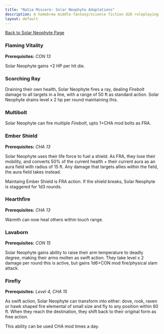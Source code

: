 ```yaml
---
title: "Natia Miscere: Solar Neophyte Adaptations"
description: A homebrew middle-fantasy/science fiction d20 roleplaying game system based on Pathfinder
layout: default
---
```


[Back to Solar Neophyte Page](/classes/third-layer/solar-neophyte)

### Flaming Vitality

**Prerequisites:** *CON 13*

Solar Neophyte gains +2 HP per hit die.

### Scorching Ray

Draining their own health, Solar Neophyte fires a ray, dealing *Firebolt* damage to all targets in a line, with a range of 50 ft as standard action. Solar Neophyte drains level x 2 hp per round maintaining this.

### Multibolt

Solar Neophyte can fire multiple *Firebolt*, upto 1+CHA mod bolts as FRA.

### Ember Shield

**Prerequisites:** *CHA 13*

Solar Neophyte uses their life force to fuel a shield. As FRA, they lose their mobility, and converts 50% of the current health + their current aura as an aura field with radius of 15 ft. Any damage that targets allies within the field, the aura field takes instead.

Maintaing Ember Shield is FRA action. If the shield breaks, Solar Neophyte is staggered for 1d3 rounds.

### Hearthfire

**Prerequisites:** *CHA 13*

Warmth can now heal others within touch range.

### Lavaborn

**Prerequisites:** *CON 15*

Solar Neophyte gains ability to raise their arm temperature to deadly degree, making their arms molten as swift action. They take level x 2 damage per round this is active, but gains 1d6+CON mod fire/physical slam attack.

### Firefly

**Prerequisites:** *Level 4, CHA 15*

As swift action, Solar Neophyte can transform into either: dove, rook, raven or hawk shaped fire elemental of small size and fly to any position within 60 ft. When they reach the destination, they shift back to their original form as free action.

This ability can be used CHA mod times a day.
